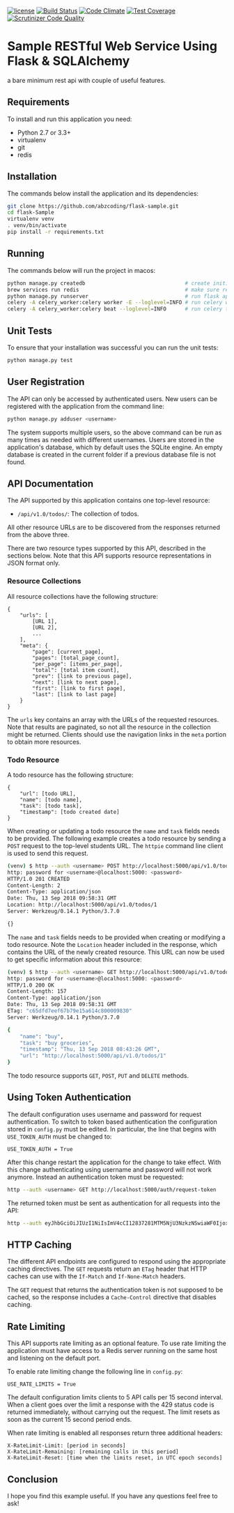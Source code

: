 [![license](https://img.shields.io/github/license/mashape/apistatus.svg?maxAge=2592000)](https://github.com/abzcoding/flask-sample/blob/master/LICENSE)
[![Build Status](https://travis-ci.org/abzcoding/flask-sample.svg?branch=master)](https://travis-ci.org/abzcoding/flask-sample)
[![Code Climate](https://codeclimate.com/github/abzcoding/flask-sample/badges/gpa.svg)](https://codeclimate.com/github/abzcoding/flask-sample)
[![Test Coverage](https://api.codeclimate.com/v1/badges/4765cd8e257c21e349e1/test_coverage)](https://codeclimate.com/github/abzcoding/flask-sample/test_coverage)
[![Scrutinizer Code Quality](https://scrutinizer-ci.com/g/abzcoding/flask-sample/badges/quality-score.png?b=master)](https://scrutinizer-ci.com/g/abzcoding/flask-sample/?branch=master)



Sample RESTful Web Service Using Flask & SQLAlchemy
===================================================

a bare minimum rest api with couple of useful features.

Requirements
------------

To install and run this application you need:

- Python 2.7 or 3.3+
- virtualenv
- git
- redis

Installation
------------
The commands below install the application and its dependencies:
```bash
git clone https://github.com/abzcoding/flask-sample.git
cd flask-Sample
virtualenv venv
. venv/bin/activate
pip install -r requirements.txt
```

Running
-------
The commands below will run the project in macos:
```bash
python manage.py createdb                                # create initial DB
brew services run redis                                  # make sure redis is running
python manage.py runserver                               # run flask application
celery -A celery_worker:celery worker -E --loglevel=INFO # run celery worker
celery -A celery_worker:celery beat --loglevel=INFO      # run celery task scheduler
```

Unit Tests
----------

To ensure that your installation was successful you can run the unit tests:

```bash
python manage.py test
```

User Registration
-----------------

The API can only be accessed by authenticated users. New users can be registered
with the application from the command line:
```bash
python manage.py adduser <username>
```
The system supports multiple users, so the above command can be run as many times as needed with different usernames. Users are stored in the application's database, which by default uses the SQLite engine. An empty database is created in the current folder if a previous database file is not found.

API Documentation
-----------------

The API supported by this application contains one top-level resource:

- `/api/v1.0/todos/`: The collection of todos.

All other resource URLs are to be discovered from the responses returned from the above three.

There are two resource types supported by this API, described in the sections below. Note that this API supports resource representations in JSON format only.

### Resource Collections

All resource collections have the following structure:
```
{
    "urls": [
        [URL 1],
        [URL 2],
        ...
    ],
    "meta": {
        "page": [current_page],
        "pages": [total_page_count],
        "per_page": [items_per_page],
        "total": [total item count],
        "prev": [link to previous page],
        "next": [link to next page],
        "first": [link to first page],
        "last": [link to last page]
    }
}
```
The `urls` key contains an array with the URLs of the requested resources. Note that results are paginated, so not all the resource in the collection might be returned. Clients should use the navigation links in the `meta` portion to obtain more resources.

### Todo Resource

A todo resource has the following structure:
```
{
    "url": [todo URL],
    "name": [todo name],
    "task": [todo task],
    "timestamp": [todo created date]
}
```
When creating or updating a todo resource the `name` and `task` fields needs to be provided. The following example creates a todo resource by sending a `POST` request to the top-level students URL. The `httpie` command line client is used to send this request.
```bash
(venv) $ http --auth <username> POST http://localhost:5000/api/v1.0/todos/ name=buy task="buy groceries"
http: password for <username>@localhost:5000: <password>
HTTP/1.0 201 CREATED
Content-Length: 2
Content-Type: application/json
Date: Thu, 13 Sep 2018 09:58:31 GMT
Location: http://localhost:5000/api/v1.0/todos/1
Server: Werkzeug/0.14.1 Python/3.7.0 

{}
```
The `name` and `task` fields needs to be provided when creating or modifying a todo resource. Note the `Location` header included in the response, which contains the URL of the newly created resource. This URL can now be used to get specific information about this resource:
```bash
(venv) $ http --auth <username> GET http://localhost:5000/api/v1.0/todos/1
http: password for <username>@localhost:5000: <password>
HTTP/1.0 200 OK
Content-Length: 157
Content-Type: application/json
Date: Thu, 13 Sep 2018 09:58:31 GMT
ETag: "c65dfd7eef67b79e15a614c800009830"
Server: Werkzeug/0.14.1 Python/3.7.0 

{
    "name": "buy",
    "task": "buy groceries",
    "timestamp": "Thu, 13 Sep 2018 08:43:26 GMT",
    "url": "http://localhost:5000/api/v1.0/todos/1"
}
```
The todo resource supports `GET`, `POST`, `PUT` and `DELETE` methods.


Using Token Authentication
--------------------------
                         
The default configuration uses username and password for request authentication. To switch to token based authentication the configuration stored in `config.py` must be edited. In particular, the line that begins with `USE_TOKEN_AUTH` must be changed to:     
```
USE_TOKEN_AUTH = True
```
After this change restart the application for the change to take effect.                                                                   With this change authenticating using username and password will not work anymore. Instead an authentication token must be requested:
```bash
http --auth <username> GET http://localhost:5000/auth/request-token
```
The returned token must be sent as authentication for all requests into the API:
```bash
http --auth eyJhbGciOiJIUzI1NiIsImV4cCI12837281MTM5NjU3NzkzNSwiaWF0IjoxMzk2NTc0MzM1fQ.eyJpZCI6MX0.8XFUzlGz5XPGJp0weoOXy6avwr7OS1ojMbJYpBvw42I: GET http://localhost:5000/api/v1.0/sample_api/
```

HTTP Caching
------------

The different API endpoints are configured to respond using the appropriate caching directives. The `GET` requests return an `ETag` header that HTTP caches can use with the `If-Match` and `If-None-Match` headers.

The `GET` request that returns the authentication token is not supposed to be cached, so the response includes a `Cache-Control` directive that disables caching.

Rate Limiting
-------------

This API supports rate limiting as an optional feature. To use rate limiting the application must have access to a Redis server running on the same host and listening on the default port.

To enable rate limiting change the following line in `config.py`:
```
USE_RATE_LIMITS = True
```
The default configuration limits clients to 5 API calls per 15 second interval. When a client goes over the limit a response with the 429 status code is returned immediately, without carrying out the request. The limit resets as soon as the current 15 second period ends.

When rate limiting is enabled all responses return three additional headers:
```
X-RateLimit-Limit: [period in seconds]
X-RateLimit-Remaining: [remaining calls in this period]
X-RateLimit-Reset: [time when the limits reset, in UTC epoch seconds]
```

Conclusion
----------

I hope you find this example useful. If you have any questions feel free to ask!
